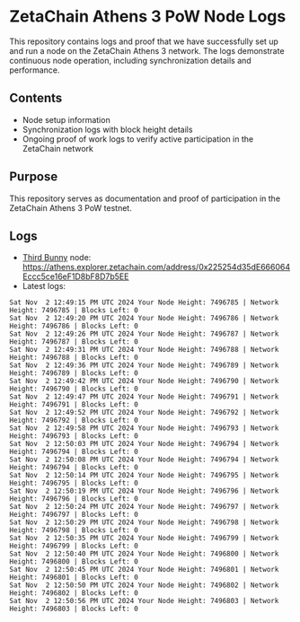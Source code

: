 # ZetaChain Athens 3 PoW Node Logs
This repository contains logs and proof that we have successfully set up and run a node on the ZetaChain Athens 3 network. The logs demonstrate continuous node operation, including synchronization details and performance.

## Contents
- Node setup information
- Synchronization logs with block height details
- Ongoing proof of work logs to verify active participation in the ZetaChain network

## Purpose
This repository serves as documentation and proof of participation in the ZetaChain Athens 3 PoW testnet.

## Logs

- [Third Bunny](https://thirdbunny.xyz/) node: https://athens.explorer.zetachain.com/address/0x225254d35dE666064Eccc5ce16eF1D8bF8D7b5EE
- Latest logs:
```
Sat Nov  2 12:49:15 PM UTC 2024 Your Node Height: 7496785 | Network Height: 7496785 | Blocks Left: 0
Sat Nov  2 12:49:20 PM UTC 2024 Your Node Height: 7496786 | Network Height: 7496786 | Blocks Left: 0
Sat Nov  2 12:49:26 PM UTC 2024 Your Node Height: 7496787 | Network Height: 7496787 | Blocks Left: 0
Sat Nov  2 12:49:31 PM UTC 2024 Your Node Height: 7496788 | Network Height: 7496788 | Blocks Left: 0
Sat Nov  2 12:49:36 PM UTC 2024 Your Node Height: 7496789 | Network Height: 7496789 | Blocks Left: 0
Sat Nov  2 12:49:42 PM UTC 2024 Your Node Height: 7496790 | Network Height: 7496790 | Blocks Left: 0
Sat Nov  2 12:49:47 PM UTC 2024 Your Node Height: 7496791 | Network Height: 7496791 | Blocks Left: 0
Sat Nov  2 12:49:52 PM UTC 2024 Your Node Height: 7496792 | Network Height: 7496792 | Blocks Left: 0
Sat Nov  2 12:49:58 PM UTC 2024 Your Node Height: 7496793 | Network Height: 7496793 | Blocks Left: 0
Sat Nov  2 12:50:03 PM UTC 2024 Your Node Height: 7496794 | Network Height: 7496794 | Blocks Left: 0
Sat Nov  2 12:50:08 PM UTC 2024 Your Node Height: 7496794 | Network Height: 7496794 | Blocks Left: 0
Sat Nov  2 12:50:14 PM UTC 2024 Your Node Height: 7496795 | Network Height: 7496795 | Blocks Left: 0
Sat Nov  2 12:50:19 PM UTC 2024 Your Node Height: 7496796 | Network Height: 7496796 | Blocks Left: 0
Sat Nov  2 12:50:24 PM UTC 2024 Your Node Height: 7496797 | Network Height: 7496797 | Blocks Left: 0
Sat Nov  2 12:50:29 PM UTC 2024 Your Node Height: 7496798 | Network Height: 7496798 | Blocks Left: 0
Sat Nov  2 12:50:35 PM UTC 2024 Your Node Height: 7496799 | Network Height: 7496799 | Blocks Left: 0
Sat Nov  2 12:50:40 PM UTC 2024 Your Node Height: 7496800 | Network Height: 7496800 | Blocks Left: 0
Sat Nov  2 12:50:45 PM UTC 2024 Your Node Height: 7496801 | Network Height: 7496801 | Blocks Left: 0
Sat Nov  2 12:50:50 PM UTC 2024 Your Node Height: 7496802 | Network Height: 7496802 | Blocks Left: 0
Sat Nov  2 12:50:56 PM UTC 2024 Your Node Height: 7496803 | Network Height: 7496803 | Blocks Left: 0
```
